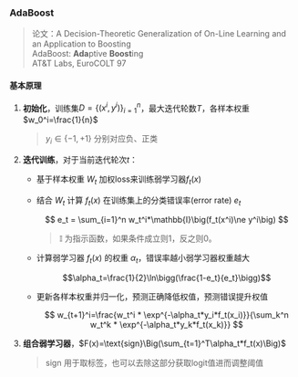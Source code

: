 ### AdaBoost
> 论文：A Decision-Theoretic Generalization of On-Line Learning and an Application to Boosting  
> AdaBoost: **Ada**ptive **Boost**ing  
> AT&T Labs, EuroCOLT 97

#### 基本原理
1. **初始化**，训练集$D=\{(x^i, y^i)\}_{i=1}^n$，最大迭代轮数$T$，各样本权重$w_0^i=\frac{1}{n}$

    > $y_i\in \{-1, +1\}$ 分别对应负、正类

2. **迭代训练**，对于当前迭代轮次$t$：
    - 基于样本权重 $W_{t}$ 加权loss来训练弱学习器$f_t(x)$
    - 结合 $W_{t}$ 计算 $f_t(x)$ 在训练集上的分类错误率(error rate) $e_t$

        $$
        e_t = \sum_{i=1}^n w_t^i*\mathbb{I}\big(f_t(x^i)\ne y^i\big)
        $$

        > $\mathbb{I}$ 为指示函数，如果条件成立则1，反之则0。

    - 计算弱学习器 $f_t(x)$ 的权重 $\alpha_t$，错误率越小弱学习器权重越大
        
        $$\alpha_t=\frac{1}{2}\ln\bigg(\frac{1-e_t}{e_t}\bigg)$$

    - 更新各样本权重并归一化，预测正确降低权值，预测错误提升权值

        $$
        w_{t+1}^i=\frac{w_t^i * \exp^{-\alpha_t*y_i*f_t(x_i)}}{\sum_k^n w_t^k * \exp^{-\alpha_t*y_k*f_t(x_k)}}
        $$    

3. **组合弱学习器**，$F(x)=\text{sign}\Big(\sum_{t=1}^T\alpha_t*f_t(x)\Big)$

    > $\text{sign}$ 用于取标签，也可以去除这部分获取logit值进而调整阈值